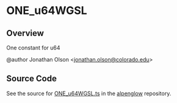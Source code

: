 # ONE_u64WGSL

## Overview

One constant for u64

@author Jonathan Olson &lt;jonathan.olson@colorado.edu&gt;



## Source Code

See the source for [ONE_u64WGSL.ts](https://github.com/phetsims/alpenglow/blob/main/js/webgpu/wgsl/math/ONE_u64WGSL.ts) in the [alpenglow](https://github.com/phetsims/alpenglow) repository.
